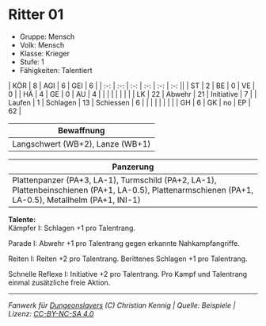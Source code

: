 # Ritter 01  
- Gruppe: Mensch  
- Volk: Mensch  
- Klasse: Krieger  
- Stufe: 1  
- Fähigkeiten: Talentiert  


| KÖR    | 8  | AGI      | 6  | GEI        | 6  |
| :-: | :-: | :-: | :-: | :-: | :-: ||
| ST     | 2  | BE       | 0  | VE         | 0  |
| HÄ     | 4  | GE       | 0  | AU         | 4  |
|        |    |          |    |            |    |
| LK     | 22 | Abwehr   | 21 | Initiative | 7  |
| Laufen | 1  | Schlagen | 13 | Schiessen  | 6  |
|        |    |          |    |            |    |
| GH     | 6  | GK       | no | EP         | 62 |


| Bewaffnung |
| --- |
| Langschwert (WB+2), Lanze (WB+1) |


| Panzerung |
| --- |
| Plattenpanzer (PA+3, LA-1), Turmschild (PA+2, LA-1), Plattenbeinschienen (PA+1, LA-0.5), Plattenarmschienen (PA+1, LA-0.5), Metallhelm (PA+1, INI-1) |


**Talente:**  
Kämpfer I: Schlagen +1 pro Talentrang.

Parade I: Abwehr +1 pro Talentrang gegen erkannte Nahkampfangriffe.

Reiten I: Reiten +2 pro Talentrang. Berittenes Schlagen +1 pro Talentrang.

Schnelle Reflexe I: Initiative +2 pro Talentrang. Pro Kampf und Talentrang einmal zusätzliche freie Aktion.





___
*Fanwerk für [Dungeonslayers](https://www.dungeonslayers.net/) (C) Christian Kennig | Quelle: Beispiele | Lizenz: [CC-BY-NC-SA 4.0](https://creativecommons.org/licenses/by-nc-sa/4.0/deed.de)*